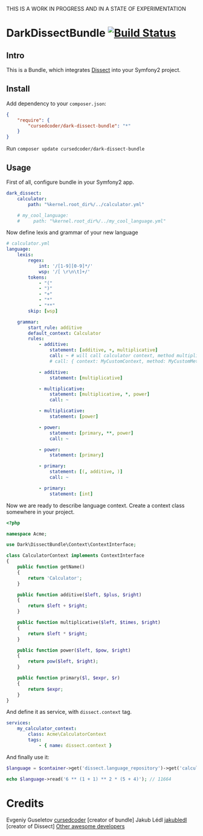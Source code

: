 THIS IS A WORK IN PROGRESS AND IN A STATE OF EXPERIMENTATION

DarkDissectBundle [![Build Status](https://travis-ci.org/cursedcoder/DarkDissectBundle.png?branch=master)](https://travis-ci.org/cursedcoder/DarkDissectBundle)
=================

Intro
-----
This is a Bundle, which integrates [Dissect](http://github.com/jakubledl/dissect) into your Symfony2 project.

Install
-------

Add dependency to your ``composer.json``:

```json
{
    "require": {
        "cursedcoder/dark-dissect-bundle": "*"
    }
}
```

Run ``composer update cursedcoder/dark-dissect-bundle``

Usage
-----
First of all, configure bundle in your Symfony2 app.

```yaml
dark_dissect:
    calculator:
        path: "%kernel.root_dir%/../calculator.yml"

    # my_cool_language:
    #     path: "%kernel.root_dir%/../my_cool_language.yml"
```

Now define lexis and grammar of your new language

```yaml
# calculator.yml
language:
    lexis:
        regex:
            int: '/[1-9][0-9]*/'
            wsp: '/[ \r\n\t]+/'
        tokens:
            - "("
            - ")"
            - "+"
            - "*"
            - "**"
        skip: [wsp]

    grammar:
        start_rule: additive
        default_context: Calculator
        rules:
            - additive:
                statement: [additive, +, multiplicative]
                call: ~ # will call calculator context, method multiplicative by default
                # call: { context: MyCustomContext, method: MyCustomMethod }

            - additive:
                statement: [multiplicative]

            - multiplicative:
                statement: [multiplicative, *, power]
                call: ~

            - multiplicative:
                statement: [power]

            - power:
                statement: [primary, **, power]
                call: ~

            - power:
                statement: [primary]

            - primary:
                statement: [(, additive, )]
                call: ~

            - primary:
                statement: [int]
```

Now we are ready to describe language context.
Create a context class somewhere in your project.

```php
<?php

namespace Acme;

use Dark\DissectBundle\Context\ContextInterface;

class CalculatorContext implements ContextInterface
{
    public function getName()
    {
        return 'Calculator';
    }

    public function additive($left, $plus, $right)
    {
        return $left + $right;
    }

    public function multiplicative($left, $times, $right)
    {
        return $left * $right;
    }

    public function power($left, $pow, $right)
    {
        return pow($left, $right);
    }

    public function primary($l, $expr, $r)
    {
        return $expr;
    }
}
```

And define it as service, with ``dissect.context`` tag.

```yaml
services:
    my_calculator_context:
        class: Acme\CalculatorContext
        tags:
            - { name: dissect.context }
```

And finally use it:

```php
$language = $container->get('dissect.language_repository')->get('calculator');

echo $language->read('6 ** (1 + 1) ** 2 * (5 + 4)'); // 11664
```

Credits
=======
Evgeniy Guseletov [cursedcoder](http://github.com/cursedcoder) [creator of bundle]
Jakub Lédl [jakubledl](http://github.com/jakubledl) [creator of Dissect]
[Other awesome developers](http://github.com/cursedcoder/DarkDissectBundle/contributors)
